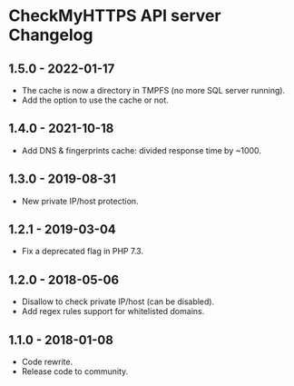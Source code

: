 # CheckMyHTTPS API server Changelog

## 1.5.0 - 2022-01-17
- The cache is now a directory in TMPFS (no more SQL server running).
- Add the option to use the cache or not.

## 1.4.0 - 2021-10-18
- Add DNS & fingerprints cache: divided response time by ~1000.

## 1.3.0 - 2019-08-31
- New private IP/host protection.

## 1.2.1 - 2019-03-04
- Fix a deprecated flag in PHP 7.3.

## 1.2.0 - 2018-05-06
- Disallow to check private IP/host (can be disabled).
- Add regex rules support for whitelisted domains.

## 1.1.0 - 2018-01-08
- Code rewrite.
- Release code to community.
